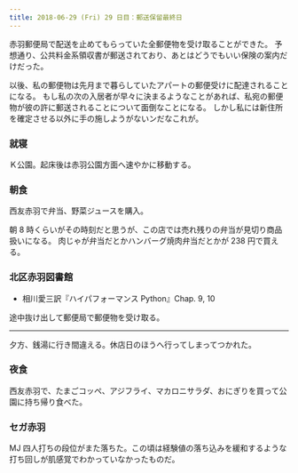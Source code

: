 ```yaml
---
title: 2018-06-29 (Fri) 29 日目：郵送保留最終日
---
```


赤羽郵便局で配送を止めてもらっていた全郵便物を受け取ることができた。
予想通り、公共料金系領収書が郵送されており、あとはどうでもいい保険の案内だけだった。

以後、私の郵便物は先月まで暮らしていたアパートの郵便受けに配達されることになる。
もし私の次の入居者が早々に決まるようなことがあれば、私宛の郵便物が彼の許に郵送されることについて面倒なことになる。
しかし私には新住所を確定させる以外に手の施しようがないンだなこれが。

### 就寝

Ｋ公園。起床後は赤羽公園方面へ速やかに移動する。

### 朝食

西友赤羽で弁当、野菜ジュースを購入。

朝 8 時くらいがその時刻だと思うが、この店では売れ残りの弁当が見切り商品扱いになる。
肉じゃが弁当だとかハンバーグ焼肉弁当だとかが 238 円で買える。

### 北区赤羽図書館

* 相川愛三訳『ハイパフォーマンス Python』Chap. 9, 10

途中抜け出して郵便局で郵便物を受け取る。

---

夕方、銭湯に行き間違える。休店日のほうへ行ってしまってつかれた。

### 夜食

西友赤羽で、たまごコッペ、アジフライ、マカロニサラダ、おにぎりを買って公園に持ち帰り食べた。

### セガ赤羽

MJ 四人打ちの段位がまた落ちた。この頃は経験値の落ち込みを緩和するような打ち回しが肌感覚でわかっていなかったものだ。
